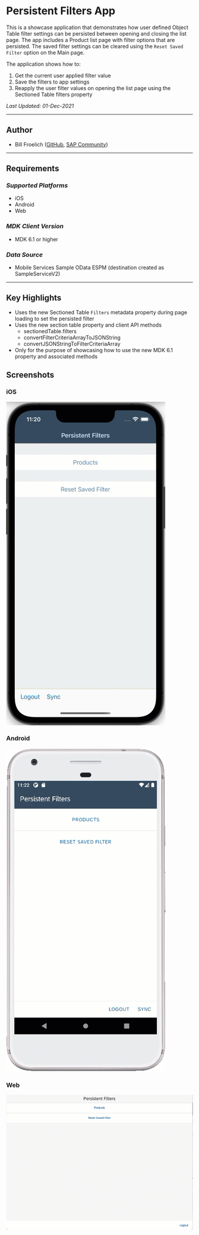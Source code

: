 # Persistent Filters App

This is a showcase application that demonstrates how user defined Object Table filter settings can be persisted between opening and closing the list page.  The app includes a Product list page with filter options that are persisted.  The saved filter settings can be cleared using the `Reset Saved Filter` option on the Main page.

The application shows how to:

1. Get the current user applied filter value
2. Save the filters to app settings
3. Reapply the user filter values on opening the list page using the Sectioned Table filters property

*Last Updated: 01-Dec-2021*

***

## Author

* Bill Froelich ([GitHub](https://github.com/billfroelich), [SAP Community](https://people.sap.com/bill.froelich))

***

## Requirements

### *Supported Platforms*

* iOS
* Android
* Web

### *MDK Client Version*

* MDK 6.1 or higher

### *Data Source*

* Mobile Services Sample OData ESPM (destination created as SampleServiceV2)

***

## Key Highlights

* Uses the new Sectioned Table `Filters` metadata property during page loading to set the persisted filter
* Uses the new section table property and client API methods
   * sectionedTable.filters
   * convertFilterCriteriaArrayToJSONString
   * convertJSONStringToFilterCriteriaArray
* Only for the purpose of showcasing how to use the new MDK 6.1 property and associated methods

## Screenshots

### iOS

![iOS Persistent Filters](./Screenshots/ios_persistent_filters.gif)

### Android

![Android Persistent Filters](./Screenshots/android_persistent_filters.gif)

### Web

![Web Persistent Filters](./Screenshots/web_persistent_filters.gif)
